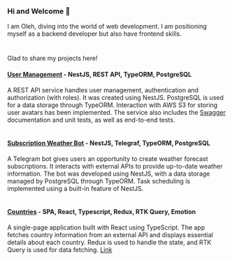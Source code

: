 ### Hi and Welcome 👋 </br>
I am Oleh, diving into the world of web development. I am positioning myself as a backend developer but also have frontend skills.

#

Glad to share my projects here!

 
#### [User Management](https://github.com/olozovyk/user-management) - NestJS, REST API, TypeORM, PostgreSQL
  
A REST API service handles user management, authentication and authorization (with roles). It was created using NestJS. PostgreSQL is used for a data storage through TypeORM. Interaction with AWS S3 for storing user avatars has been implemented. The service also includes the [Swagger](https://ec2-52-58-90-89.eu-central-1.compute.amazonaws.com/um/api/docs) documentation and unit tests, as well as end-to-end tests. </br></br>

#### [Subscription Weather Bot](https://github.com/olozovyk/subscription-weather-bot) - NestJS, Telegraf, TypeORM, PostgreSQL
    
A Telegram bot gives users an opportunity to create weather forecast subscriptions. It interacts with external APIs to provide up-to-date weather information. The bot was developed using NestJS, with a data storage managed by PostgreSQL through TypeORM. Task scheduling is implemented using a built-in feature of NestJS. </br></br>

#### [Countries](https://github.com/olozovyk/react-countries) - SPA, React, Typescript, Redux, RTK Query, Emotion
  
A single-page application built with React using TypeScript. The app fetches country information from an external API and displays essential details about each country. Redux is used to handle the state, and RTK Query is used for data fetching. [Link](https://rest-countries-ol.netlify.app/)
